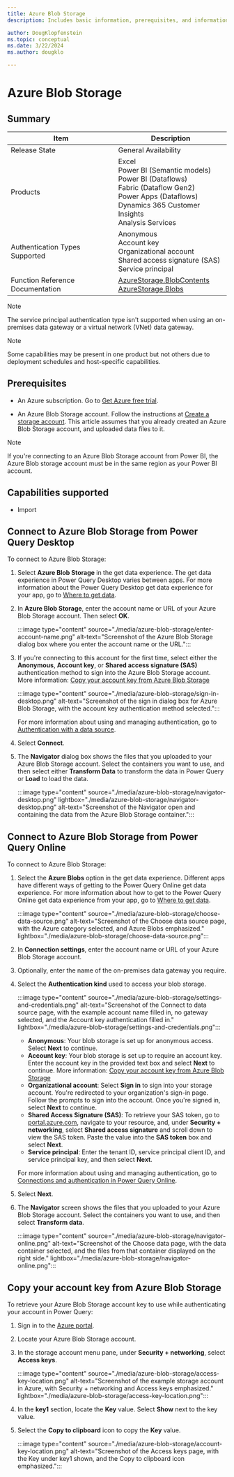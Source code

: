 ```yaml
---
title: Azure Blob Storage
description: Includes basic information, prerequisites, and information on how to connect to Azure Blob Storage.

author: DougKlopfenstein
ms.topic: conceptual
ms.date: 3/22/2024
ms.author: dougklo

---
```


# Azure Blob Storage

## Summary

| Item | Description |
| ---- | ----------- |
| Release State | General Availability |
| Products | Excel<br/>Power BI (Semantic models)<br/>Power BI (Dataflows)<br/>Fabric (Dataflow Gen2)<br/>Power Apps (Dataflows)<br/>Dynamics 365 Customer Insights<br/>Analysis Services |
| Authentication Types Supported | Anonymous<br/>Account key<br/>Organizational account<br/>Shared access signature (SAS)<br/>Service principal |
| Function Reference Documentation | [AzureStorage.BlobContents](/powerquery-m/azurestorage-blobcontents)<br/>[AzureStorage.Blobs](/powerquery-m/azurestorage-blobs) |

> [!NOTE]
>The service principal authentication type isn't supported when using an on-premises data gateway or a virtual network (VNet) data gateway.

> [!NOTE]
> Some capabilities may be present in one product but not others due to deployment schedules and host-specific capabilities.

## Prerequisites

* An Azure subscription. Go to [Get Azure free trial](https://azure.microsoft.com/pricing/free-trial/).

* An Azure Blob Storage account. Follow the instructions at [Create a storage account](/azure/storage/common/storage-account-create?tabs=azure-portal). This article assumes that you already created an Azure Blob Storage account, and uploaded data files to it.

> [!NOTE]
> If you're connecting to an Azure Blob Storage account from Power BI, the Azure Blob storage account must be in the same region as your Power BI account.

## Capabilities supported

* Import

## Connect to Azure Blob Storage from Power Query Desktop

To connect to Azure Blob Storage:

1. Select **Azure Blob Storage** in the get data experience. The get data experience in Power Query Desktop varies between apps. For more information about the Power Query Desktop get data experience for your app, go to [Where to get data](../where-to-get-data.md).

2. In **Azure Blob Storage**, enter the account name or URL of your Azure Blob Storage account. Then select **OK**.

    :::image type="content" source="./media/azure-blob-storage/enter-account-name.png" alt-text="Screenshot of the Azure Blob Storage dialog box where you enter the account name or the URL.":::

3. If you're connecting to this account for the first time, select either the **Anonymous**, **Account key**, or **Shared access signature (SAS)** authentication method to sign into the Azure Blob Storage account. More information: [Copy your account key from Azure Blob Storage](#copy-your-account-key-from-azure-blob-storage)

   :::image type="content" source="./media/azure-blob-storage/sign-in-desktop.png" alt-text="Screenshot of the sign in dialog box for Azure Blob Storage, with the account key authentication method selected.":::

   For more information about using and managing authentication, go to [Authentication with a data source](../connectorauthentication.md).

4. Select **Connect**.

5. The **Navigator** dialog box shows the files that you uploaded to your Azure Blob Storage account. Select the containers you want to use, and then select either **Transform Data** to transform the data in Power Query or **Load** to load the data.

   :::image type="content" source="./media/azure-blob-storage/navigator-desktop.png" lightbox="./media/azure-blob-storage/navigator-desktop.png" alt-text="Screenshot of the Navigator open and containing the data from the Azure Blob Storage container.":::

## Connect to Azure Blob Storage from Power Query Online

To connect to Azure Blob Storage:

1. Select the **Azure Blobs** option in the get data experience. Different apps have different ways of getting to the Power Query Online get data experience. For more information about how to get to the Power Query Online get data experience from your app, go to [Where to get data](../where-to-get-data.md).

   :::image type="content" source="./media/azure-blob-storage/choose-data-source.png" alt-text="Screenshot of the Choose data source page, with the Azure category selected, and Azure Blobs emphasized." lightbox="./media/azure-blob-storage/choose-data-source.png":::

2. In **Connection settings**, enter the account name or URL of your Azure Blob Storage account.

3. Optionally, enter the name of the on-premises data gateway you require.

4. Select the **Authentication kind** used to access your blob storage.

   :::image type="content" source="./media/azure-blob-storage/settings-and-credentials.png" alt-text="Screenshot of the Connect to data source page, with the example account name filled in, no gateway selected, and the Account key authentication filled in." lightbox="./media/azure-blob-storage/settings-and-credentials.png":::

   * **Anonymous**: Your blob storage is set up for anonymous access. Select **Next** to continue.
   * **Account key**: Your blob storage is set up to require an account key. Enter the account key in the provided text box and select **Next** to continue. More information: [Copy your account key from Azure Blob Storage](#copy-your-account-key-from-azure-blob-storage)
   * **Organizational account**: Select **Sign in** to sign into your storage account. You're redirected to your organization's sign-in page. Follow the prompts to sign into the account. Once you're signed in, select **Next** to continue.
   * **Shared Access Signature (SAS)**: To retrieve your SAS token, go to [portal.azure.com](portal.azure.com), navigate to your resource, and, under **Security + networking**, select **Shared access signature** and scroll down to view the SAS token. Paste the value into the **SAS token** box and select **Next**.
   * **Service principal**: Enter the tenant ID, service principal client ID, and service principal key, and then select **Next**.

   For more information about using and managing authentication, go to [Connections and authentication in Power Query Online](../connection-authentication-pqo.md).

5. Select **Next**.

6. The **Navigator** screen shows the files that you uploaded to your Azure Blob Storage account. Select the containers you want to use, and then select **Transform data**.

   :::image type="content" source="./media/azure-blob-storage/navigator-online.png" alt-text="Screenshot of the Choose data page, with the data container selected, and the files from that container displayed on the right side." lightbox="./media/azure-blob-storage/navigator-online.png":::

## Copy your account key from Azure Blob Storage

To retrieve your Azure Blob Storage account key to use while authenticating your account in Power Query:

1. Sign in to the [Azure portal](https://portal.azure.com/).

2. Locate your Azure Blob Storage account.

3. In the storage account menu pane, under **Security + networking**, select **Access keys**.

   :::image type="content" source="./media/azure-blob-storage/access-key-location.png" alt-text="Screenshot of the example storage account in Azure, with Security + networking and Access keys emphasized." lightbox="./media/azure-blob-storage/access-key-location.png":::

4. In the **key1** section, locate the **Key** value. Select **Show** next to the key value.

5. Select the **Copy to clipboard** icon to copy the **Key** value.

   :::image type="content" source="./media/azure-blob-storage/account-key-location.png" alt-text="Screenshot of the Access keys page, with the Key under key1 shown, and the Copy to clipboard icon emphasized.":::
